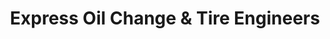 ---
title: "Express Oil Change & Tire Engineers"
url: /huntsville/express-oil-change-and-tire-engineers-bob-wallace-avenue-southwest/
shop: tyres
---